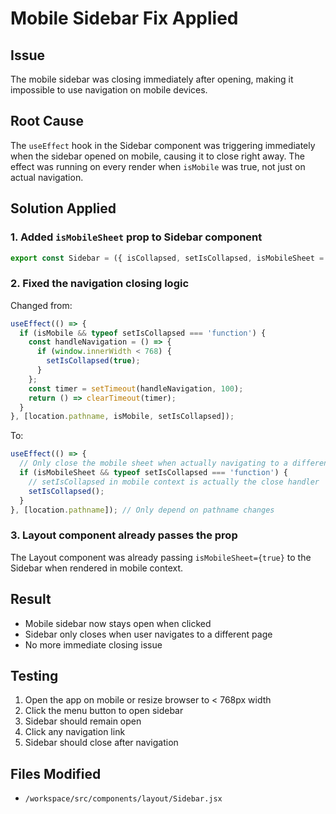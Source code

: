 # Mobile Sidebar Fix Applied

## Issue
The mobile sidebar was closing immediately after opening, making it impossible to use navigation on mobile devices.

## Root Cause
The `useEffect` hook in the Sidebar component was triggering immediately when the sidebar opened on mobile, causing it to close right away. The effect was running on every render when `isMobile` was true, not just on actual navigation.

## Solution Applied

### 1. Added `isMobileSheet` prop to Sidebar component
```jsx
export const Sidebar = ({ isCollapsed, setIsCollapsed, isMobileSheet = false }) => {
```

### 2. Fixed the navigation closing logic
Changed from:
```jsx
useEffect(() => {
  if (isMobile && typeof setIsCollapsed === 'function') {
    const handleNavigation = () => {
      if (window.innerWidth < 768) {
        setIsCollapsed(true);
      }
    };
    const timer = setTimeout(handleNavigation, 100);
    return () => clearTimeout(timer);
  }
}, [location.pathname, isMobile, setIsCollapsed]);
```

To:
```jsx
useEffect(() => {
  // Only close the mobile sheet when actually navigating to a different page
  if (isMobileSheet && typeof setIsCollapsed === 'function') {
    // setIsCollapsed in mobile context is actually the close handler
    setIsCollapsed();
  }
}, [location.pathname]); // Only depend on pathname changes
```

### 3. Layout component already passes the prop
The Layout component was already passing `isMobileSheet={true}` to the Sidebar when rendered in mobile context.

## Result
- Mobile sidebar now stays open when clicked
- Sidebar only closes when user navigates to a different page
- No more immediate closing issue

## Testing
1. Open the app on mobile or resize browser to < 768px width
2. Click the menu button to open sidebar
3. Sidebar should remain open
4. Click any navigation link
5. Sidebar should close after navigation

## Files Modified
- `/workspace/src/components/layout/Sidebar.jsx`